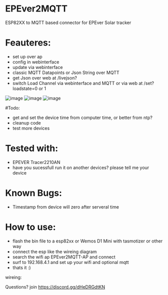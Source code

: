 # EPEver2MQTT
ESP82XX to MQTT based connector for EPEver Solar tracker

# Feauteres:
- set up over ap
- config in webinterface
- update via webinterface
- classic MQTT Datapoints or Json String over MQTT
- get Json over web at /livejson?
- switch Load Channel via webinterface and MQTT or via web at /set?loadstate=0 or 1

![image](https://user-images.githubusercontent.com/44615614/185475929-a2917dfc-5c8c-4f71-8ca4-2964272e8856.png)
![image](https://user-images.githubusercontent.com/44615614/185475961-508b8f2f-7062-40c5-8f8d-06bc6107e580.png)
![image](https://user-images.githubusercontent.com/44615614/185476011-fbd855d5-9ca1-4da4-8310-85bdc5acc04e.png)


#Todo:
- get and set the device time from computer time, or better from ntp?
- cleanup code
- test more devices

# Tested with:
- EPEVER Tracer2210AN
- have you sucessfull run it on another devices? please tell me your device

# Known Bugs:
- Timestamp from device will zero after serveral time

# How to use:
- flash the bin file to a esp82xx or Wemos D1 Mini with tasmotizer or other way
- connect the esp like the wireing diagram
- search the wifi ap EPEver2MQTT-AP and connect
- surf to 192.168.4.1 and set up your wifi and optional mqtt
- thats it :)

wireing:


Questions? join https://discord.gg/dHeDRGdtKN
